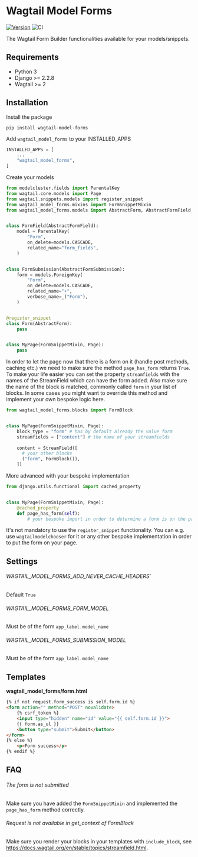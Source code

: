 # Wagtail Model Forms

[![Version](https://img.shields.io/pypi/v/wagtail-model-forms.svg?style=flat)](https://pypi.python.org/pypi/wagtail-model-forms/)
![CI](https://github.com/vicktornl/wagtail-model-forms/actions/workflows/ci.yml/badge.svg)

The Wagtail Form Builder functionalities available for your models/snippets.

## Requirements

- Python 3
- Django >= 2.2.8
- Wagtail >= 2

## Installation

Install the package

```
pip install wagtail-model-forms
```

Add `wagtail_model_forms` to your INSTALLED_APPS

```python
INSTALLED_APPS = [
    ...
    "wagtail_model_forms",
]
```

Create your models

```python
from modelcluster.fields import ParentalKey
from wagtail.core.models import Page
from wagtail.snippets.models import register_snippet
from wagtail_model_forms.mixins import FormSnippetMixin
from wagtail_model_forms.models import AbstractForm, AbstractFormField, AbstractFormSubmission


class FormField(AbstractFormField):
    model = ParentalKey(
        "Form",
        on_delete=models.CASCADE,
        related_name="form_fields",
    )


class FormSubmission(AbstractFormSubmission):
    form = models.ForeignKey(
        "Form",
        on_delete=models.CASCADE,
        related_name="+",
        verbose_name=_("Form"),
    )


@register_snippet
class Form(AbstractForm):
    pass


class MyPage(FormSnippetMixin, Page):
    pass
```

In order to let the page now that there is a form on it (handle post methods, caching etc.) we need to make sure the method `page_has_form` returns `True`. To make your life easier you can set the property `streamfields` with the names of the StreamField which can have the form added. Also make sure the name of the block is matched, commonly called `form` in your list of blocks. In some cases you might want to override this method and implement your own bespoke logic here.

```python
from wagtail_model_forms.blocks import FormBlock


class MyPage(FormSnippetMixin, Page):
    block_type = "form" # has by default already the value form
    streamfields = ["content"] # the name of your streamfields
    
    content = StreamField([
      # your other blocks
      ("form", FormBlock()),
    ])
```

More advanced with your bespoke implementation

```python
from django.utils.functional import cached_property


class MyPage(FormSnippetMixin, Page):
    @cached_property
    def page_has_form(self):
        # your bespoke import in order to determine a form is on the page
```

It's not mandatory to use the `register_snippet` functionality. You can e.g. use `wagtailmodelchooser` for it or any other bespoke implementation in order to put the form on your page.

## Settings

###### WAGTAIL_MODEL_FORMS_ADD_NEVER_CACHE_HEADERS`

Default `True`

######  WAGTAIL_MODEL_FORMS_FORM_MODEL

Must be of the form `app_label.model_name`

###### WAGTAIL_MODEL_FORMS_SUBMISSION_MODEL

Must be of the form `app_label.model_name`

## Templates

**wagtail_model_forms/form.html**

```html
{% if not request.form_success is self.form.id %}
<form action="" method="POST" novalidate>
    {% csrf_token %}
    <input type="hidden" name="id" value="{{ self.form.id }}">
    {{ form.as_ul }}
    <button type="submit">Submit</button>
</form>
{% else %}
    <p>Form success</p>
{% endif %}
```

## FAQ

###### The form is not submitted

Make sure you have added the `FormSnippetMixin` and implemented the `page_has_form` method correctly.

###### Request is not available in get_context of FormBlock

Make sure you render your blocks in your templates with `include_block`, see <https://docs.wagtail.org/en/stable/topics/streamfield.html>.
